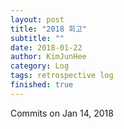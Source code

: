 ```yaml
---
layout: post
title: "2018 회고"
subtitle: ""
date: 2018-01-22
author: KimJunHee
category: Log
tags: retrospective log
finished: true
---
```


Commits on Jan 14, 2018
